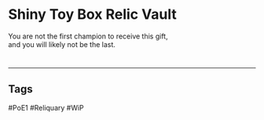 # Shiny Toy Box Relic Vault
You are not the first champion to receive this gift,  
and you will likely not be the last.

#
---
## Tags
#PoE1 
#Reliquary 
#WiP 